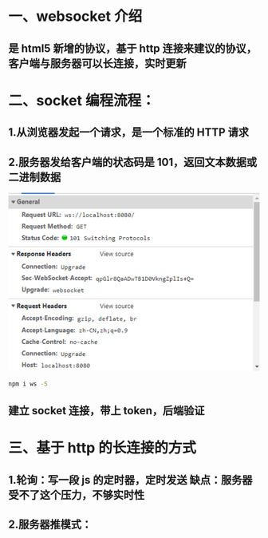 # 一、websocket 介绍

## 是 html5 新增的协议，基于 http 连接来建议的协议，客户端与服务器可以长连接，实时更新

# 二、socket 编程流程：

## 1.从浏览器发起一个请求，是一个标准的 HTTP 请求

## 2.服务器发给客户端的状态码是 101，返回文本数据或二进制数据

![socket请求](./assets/socket%E8%AF%B7%E6%B1%82.PNG)

```bash
npm i ws -S
```

## 建立 socket 连接，带上 token，后端验证

# 三、基于 http 的长连接的方式

## 1.轮询：写一段 js 的定时器，定时发送 缺点：服务器受不了这个压力，不够实时性

## 2.服务器推模式：
